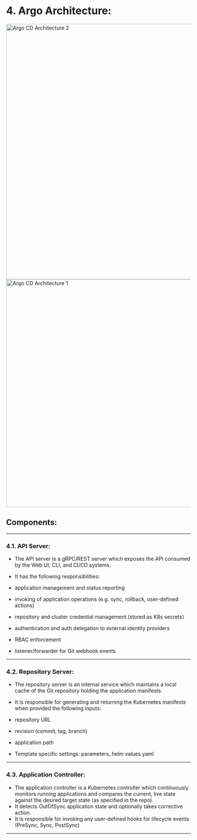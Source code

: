 # 4. Argo Architecture:


<img width="695" alt="Argo CD Architecture 2" src="https://user-images.githubusercontent.com/105772882/227134262-a65830d1-a480-4fd9-aac4-4cd85cac01c0.PNG">



<img width="620" alt="Argo CD Architecture 1" src="https://user-images.githubusercontent.com/105772882/227134417-d2b3e929-6d59-47de-92e8-ffce448c0b08.PNG">

## Components:
_____________________________________________________________________________________________________________________________________________________

### 4.1. API Server:

+ The API server is a gRPC/REST server which exposes the API consumed by the Web UI, CLI, and CI/CD systems. 
+ It has the following responsibilities:

+ application management and status reporting
+ invoking of application operations (e.g. sync, rollback, user-defined actions)
+ repository and cluster credential management (stored as K8s secrets)
+ authentication and auth delegation to external identity providers
+ RBAC enforcement
+ listener/forwarder for Git webhook events

_____________________________________________________________________________________________________________________________________________________

###  4.2. Repository Server:

+ The repository server is an internal service which maintains a local cache of the Git repository holding the application manifests. 
+ It is responsible for generating and returning the Kubernetes manifests when provided the following inputs:

+ repository URL
+ revision (commit, tag, branch)
+ application path
+ Template specific settings: parameters, helm values.yaml

_____________________________________________________________________________________________________________________________________________________


### 4.3. Application Controller:


+ The application controller is a Kubernetes controller which continuously monitors running applications and compares the current, 
  live state against the desired target state (as specified in the repo). 
+ It detects OutOfSync application state and optionally takes corrective action. 
+ It is responsible for invoking any user-defined hooks for lifecycle events (PreSync, Sync, PostSync)

__________________________________________________________________________________________________________________________________________________
